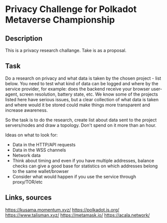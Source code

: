 # Privacy Challenge for Polkadot Metaverse Championship

## Description
This is a privacy research challange. Take is as a proposal. 

## Task
Do a research on privacy and what data is taken by the chosen project - list below. You need to test what kind of data can be logged and where by the service provider, for example: does the backend receive your browser user-agent, screen resolution, battery state, etc. We know some of the projects listed here have serious issues, but a clear collection of what data is taken and where would it be stored could make things more transparent and increase awareness.

So the task is to do the research, create list about data sent to the project servers/nodes and draw a topology. Don't spend on it more than an hour.

Ideas on what to look for:
- Data in the HTTP/API requests
- Data in the WSS channels
- Network data
- Think about timing and even if you have multiple addresses, balance checks can give a good base for statistics on which addresses belong to the same wallet/browser
- Consider what would happen if you use the service through proxy/TOR/etc

## Links, sources
https://kusama.momentum.xyz/
https://polkadot.js.org/
https://www.talisman.xyz/
https://metamask.io/
https://acala.network/
